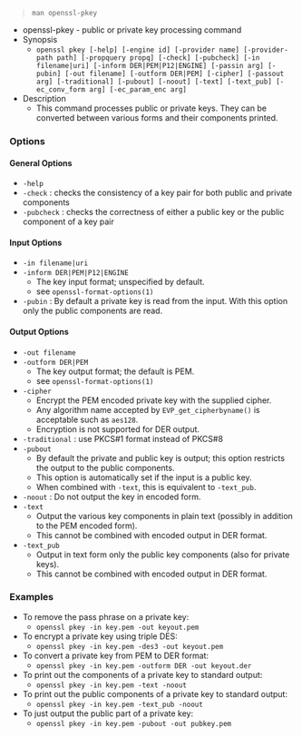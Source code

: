 > `man openssl-pkey`

* openssl-pkey - public or private key processing command
* Synopsis
	* `openssl pkey [-help] [-engine id] [-provider name] [-provider-path path] [-propquery propq] [-check] [-pubcheck] [-in filename|uri] [-inform DER|PEM|P12|ENGINE] [-passin arg] [-pubin] [-out filename] [-outform DER|PEM] [-cipher] [-passout arg] [-traditional] [-pubout] [-noout] [-text] [-text_pub] [-ec_conv_form arg] [-ec_param_enc arg]`
* Description
	* This command processes public or private keys. They can be converted between various forms and their components printed.

### Options
#### General Options
* `-help`
* `-check` : checks the consistency of a key pair for both public and private components
* `-pubcheck` : checks the correctness of either a public key or the public component of a key pair

#### Input Options
* `-in filename|uri`
* `-inform DER|PEM|P12|ENGINE`
	* The key input format; unspecified by default.
	* see `openssl-format-options(1)`
* `-pubin` : By default a private key is read from the input.  With this option only the public components are read.

#### Output Options
* `-out filename`
* `-outform DER|PEM`
	* The key output format; the default is PEM.
	* see `openssl-format-options(1)`
* `-cipher`
	* Encrypt the PEM encoded private key with the supplied cipher.
	* Any algorithm name accepted by `EVP_get_cipherbyname()` is acceptable such as `aes128`.
	* Encryption is not supported for DER output.
* `-traditional` : use PKCS#1 format instead of PKCS#8
* `-pubout`
	* By default the private and public key is output; this option restricts the output to the public components.
	* This option is automatically set if the input is a public key.
	* When combined with `-text`, this is equivalent to `-text_pub`.
* `-noout` : Do not output the key in encoded form.
* `-text`
	* Output the various key components in plain text (possibly in addition to the PEM encoded form).
	* This cannot be combined with encoded output in DER format.
* `-text_pub`
	* Output in text form only the public key components (also for private keys).
	* This cannot be combined with encoded output in DER format.

### Examples
* To remove the pass phrase on a private key:
	* `openssl pkey -in key.pem -out keyout.pem`
* To encrypt a private key using triple DES:
	* `openssl pkey -in key.pem -des3 -out keyout.pem`
* To convert a private key from PEM to DER format:
	* `openssl pkey -in key.pem -outform DER -out keyout.der`
* To print out the components of a private key to standard output:
	* `openssl pkey -in key.pem -text -noout`
* To print out the public components of a private key to standard output:
	* `openssl pkey -in key.pem -text_pub -noout`
* To just output the public part of a private key:
	* `openssl pkey -in key.pem -pubout -out pubkey.pem`